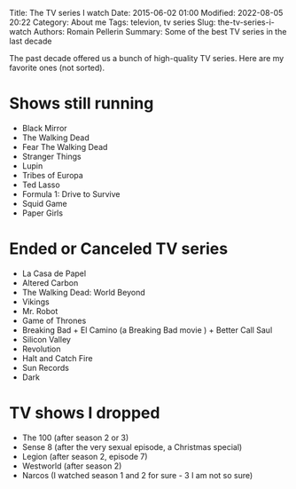 Title: The TV series I watch
Date: 2015-06-02 01:00
Modified: 2022-08-05 20:22
Category: About me
Tags: televion, tv series
Slug: the-tv-series-i-watch
Authors: Romain Pellerin
Summary: Some of the best TV series in the last decade

The past decade offered us a bunch of high-quality TV series. Here are my favorite ones (not sorted).

# Shows still running

- Black Mirror
- The Walking Dead
- Fear The Walking Dead
- Stranger Things
- Lupin
- Tribes of Europa
- Ted Lasso
- Formula 1: Drive to Survive
- Squid Game
- Paper Girls

# Ended or Canceled TV series

- La Casa de Papel
- Altered Carbon
- The Walking Dead: World Beyond
- Vikings
- Mr. Robot
- Game of Thrones
- Breaking Bad + El Camino (a Breaking Bad movie ) + Better Call Saul
- Silicon Valley
- Revolution
- Halt and Catch Fire
- Sun Records
- Dark

# TV shows I dropped

- The 100 (after season 2 or 3)
- Sense 8 (after the very sexual episode, a Christmas special)
- Legion (after season 2, episode 7)
- Westworld (after season 2)
- Narcos (I watched season 1 and 2 for sure - 3 I am not so sure)
